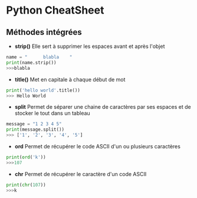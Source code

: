 # Python CheatSheet

## Méthodes intégrées 

- **strip()**
Elle sert à supprimer les espaces avant et après l'objet

```py
name = "      blabla    "
print(name.strip())
>>>blabla
```

- **title()**
Met en capitale à chaque début de mot

```py
print('hello world'.title())
>>> Hello World
```

- **split**
Permet de séparer une chaine de caractères par ses espaces et de stocker le tout dans un tableau

```py
message = "1 2 3 4 5"
print(message.split())
>>> ['1', '2', '3', '4', '5']
```

- **ord**
Permet de récupérer le code ASCII d'un ou plusieurs caractères

```py
print(ord('k'))
>>>107
```

- **chr**
Permet de récupérer le caractère d'un code ASCII

```py
print(chr(107))
>>>k
```

